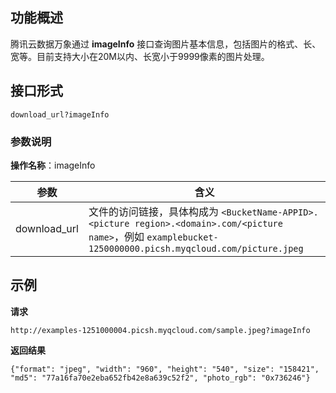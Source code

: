 ## 功能概述
腾讯云数据万象通过 **imageInfo** 接口查询图片基本信息，包括图片的格式、长、宽等。目前支持大小在20M以内、长宽小于9999像素的图片处理。

## 接口形式

```
download_url?imageInfo
```

### 参数说明

**操作名称**：imageInfo

| 参数         | 含义                                                         |
| ------------ | ------------------------------------------------------------ |
| download_url | 文件的访问链接，具体构成为 `<BucketName-APPID>.<picture region>.<domain>.com/<picture name>`，例如 `examplebucket-1250000000.picsh.myqcloud.com/picture.jpeg` |

## 示例

**请求**
```
http://examples-1251000004.picsh.myqcloud.com/sample.jpeg?imageInfo
```


**返回结果**
```
{"format": "jpeg", "width": "960", "height": "540", "size": "158421", "md5": "77a16fa70e2eba652fb42e8a639c52f2", "photo_rgb": "0x736246"}
```
